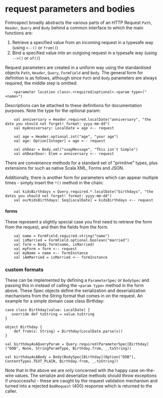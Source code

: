 # request parameters and bodies
Fintrospect broadly abstracts the various parts of an HTTP Request ```Path```, ```Header```, ```Query``` and ```Body``` behind a common 
interface to which the main functions are:
1. Retrieve a specified value from an incoming request in a typesafe way (using ```<--()``` or ```from()```)
2. Bind a specified value into an outgoing request in a typesafe way (using ```-->()``` or ```of()```)

Request parameters are created in a uniform way using the standardised objects ```Path```, ```Header```, ```Query```, ```FormField``` and ```Body```. 
The general form for definition is as follows, although since ```Path``` and ```Body``` parameters are always required, the middle step is omitted: 
```
    <parameter location class>.<required|optional>.<param type>("<name>")
```

Descriptions can be attached to these definitions for documentation purposes. Note the type for the optional param:
```
    val anniversary = Header.required.localDate("anniversary", "the date you should not forget! format: yyyy-mm-dd")
    val myAnniversary: LocalDate = age <-- request

    val age = Header.optional.int("age", "your age")
    val age: Option[Integer] = age <-- request

    val ohDear = Body.xml("soapMessage", "This isn't Simple")
    val ohDearDear: Elem = anniversary <-- request
```

There are convenience methods for a standard set of "primitive" types, plus extensions for such as native Scala XML, Forms and JSON.

Additionally, there is another form for parameters which can appear multiple times - simply insert the ```*()``` method in the chain:
```
    val kidsBirthdays = Query.required.*.localDate("birthdays", "the dates you should not forget! format: yyyy-mm-dd")
    val ourKidsBirthdays: Seq[LocalDate] = kidsBirthdays <-- request
```

#### forms
These represent a slightly special case you first need to retrieve the form from the request, and then the fields from the form.
```
    val name = FormField.required.string("name")
    val isMarried = FormField.optional.boolean("married")
    val form = Body.form(name, isMarried)
    val myForm = form <-- request
    val myName = name <-- formInstance
    val iAmMarried = isMarried <-- formInstance
```

### custom formats
These can be implemented by defining a ```ParameterSpec``` or ```BodySpec``` and passing this in instead of calling the ```<param type>``` method 
in the form above. These Spec objects define the serialization and deserialization mechanisms from the String format that comes in on the 
request. An example for a simple domain case class Birthday:
```
case class Birthday(value: LocalDate) {
   override def toString = value.toString
}

object Birthday {
    def from(s: String) = Birthday(LocalDate.parse(s))
}

val birthdayAsAQueryParam = Query.required(ParameterSpec[Birthday]("DOB", None, StringParamType, Birthday.from, _.toString))

val birthdayAsABody = Body(BodySpec[Birthday](Option("DOB"), ContentTypes.TEXT_PLAIN, Birthday.from, _.toString))
```
Note that in the above we are only concerned with the happy case on-the-wire values. The serialize and deserialize methods should 
throw exceptions if unsuccessful - these are caught by the request validation mechanism and turned into a rejected ```BadRequest``` (400) 
response which is returned to the caller.
